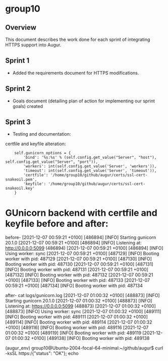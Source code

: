 # group10

## Overview

This document describes the work done for each sprint of integrating HTTPS support into Augur.

## Sprint 1

- Added the requirements document for HTTPS modifications.

## Sprint 2

- Goals document (detailing plan of action for implementing our sprint goals) created

## Sprint 3

- Testing and documentation: 


certfile and keyfile alteration: 

        self.gunicorn_options = {
            'bind': '%s:%s' % (self.config.get_value("Server", "host"), self.config.get_value("Server", "port")),
            'workers': int(self.config.get_value('Server', 'workers')),
            'timeout': int(self.config.get_value('Server', 'timeout')),
            'certfile': '/home/group10/github/augur/certs/ssl-cert-snakeoil.pem',
            'keyfile': '/home/group10/github/augur/certs/ssl-cert-snakeoil.key'
        }

# GUnicorn backend with certfile and keyfile before and after: 
before- 
[2021-12-07 00:59:21 +0100] [486894] [INFO] Starting gunicorn 20.1.0
[2021-12-07 00:59:21 +0100] [486894] [INFO] Listening at: http://0.0.0.0:5099 (486894)
[2021-12-07 00:59:21 +0100] [486894] [INFO] Using worker: sync
[2021-12-07 00:59:21 +0100] [487129] [INFO] Booting worker with pid: 487129
[2021-12-07 00:59:21 +0100] [487130] [INFO] Booting worker with pid: 487130
[2021-12-07 00:59:21 +0100] [487131] [INFO] Booting worker with pid: 487131
[2021-12-07 00:59:21 +0100] [487132] [INFO] Booting worker with pid: 487132
[2021-12-07 00:59:21 +0100] [487133] [INFO] Booting worker with pid: 487133
[2021-12-07 00:59:21 +0100] [487134] [INFO] Booting worker with pid: 487134

after-
cat logs/gunicorn.log 
[2021-12-07 01:00:32 +0100] [488873] [INFO] Starting gunicorn 20.1.0
[2021-12-07 01:00:32 +0100] [488873] [INFO] Listening at: https://0.0.0.0:5099 (488873)
[2021-12-07 01:00:32 +0100] [488873] [INFO] Using worker: sync
[2021-12-07 01:00:32 +0100] [489111] [INFO] Booting worker with pid: 489111
[2021-12-07 01:00:32 +0100] [489114] [INFO] Booting worker with pid: 489114
[2021-12-07 01:00:32 +0100] [489116] [INFO] Booting worker with pid: 489116
[2021-12-07 01:00:32 +0100] [489119] [INFO] Booting worker with pid: 489119
[2021-12-07 01:00:32 +0100] [489138] [INFO] Booting worker with pid: 489138

(augur_env) group10@Ubuntu-2004-focal-64-minimal:~/github/augur$ curl -ksSL https:/{"status": "OK"}; echo